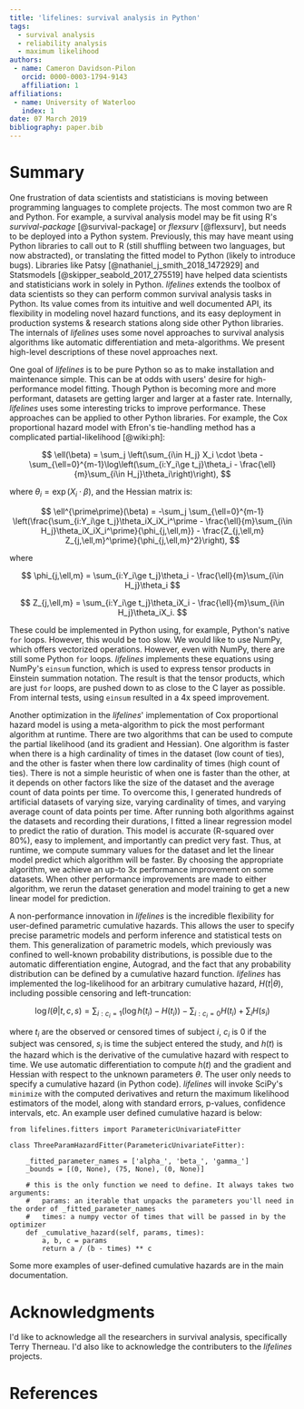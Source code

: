 ```yaml
---
title: 'lifelines: survival analysis in Python'
tags:
  - survival analysis
  - reliability analysis
  - maximum likelihood
authors:
 - name: Cameron Davidson-Pilon
   orcid: 0000-0003-1794-9143
   affiliation: 1
affiliations:
 - name: University of Waterloo
   index: 1
date: 07 March 2019
bibliography: paper.bib
---
```


# Summary

One frustration of data scientists and statisticians is moving between programming languages to complete projects. The most common two are R and Python. For example, a survival analysis model may be fit using R's *survival-package* [@survival-package] or *flexsurv* [@flexsurv], but needs to be deployed into a Python system. Previously, this may have meant using Python libraries to call out to R (still shuffling between two languages, but now abstracted), or translating the fitted model to Python (likely to introduce bugs). Libraries like Patsy [@nathaniel_j_smith_2018_1472929] and Statsmodels [@skipper_seabold_2017_275519] have helped data scientists and statisticians work in solely in Python. *lifelines* extends the toolbox of data scientists so they can perform common survival analysis tasks in Python. Its value comes from its intuitive and well documented API, its flexibility in modeling novel hazard functions, and its easy deployment in production systems & research stations along side other Python libraries. The internals of *lifelines* uses some novel approaches to survival analysis algorithms like automatic differentiation and meta-algorithms. We present high-level descriptions of these novel approaches next.


One goal of *lifelines* is to be pure Python so as to make installation and maintenance simple. This can be at odds with users' desire for high-performance model fitting. Though Python is becoming more and more performant, datasets are getting larger and larger at a faster rate. Internally, *lifelines* uses some interesting tricks to improve performance. These approaches can be applied to other Python libraries. For example, the Cox proportional hazard model with Efron's tie-handling method has a complicated partial-likelihood [@wiki:ph]:

$$
\ell(\beta) = \sum_j \left(\sum_{i\in H_j} X_i \cdot \beta -\sum_{\ell=0}^{m-1}\log\left(\sum_{i:Y_i\ge t_j}\theta_i - \frac{\ell}{m}\sum_{i\in H_j}\theta_i\right)\right),
$$

where $\theta_i = \exp{(X_i \cdot \beta)}$, and the Hessian matrix is:

$$
\ell^{\prime\prime}(\beta) = -\sum_j \sum_{\ell=0}^{m-1} \left(\frac{\sum_{i:Y_i\ge t_j}\theta_iX_iX_i^\prime - \frac{\ell}{m}\sum_{i\in H_j}\theta_iX_iX_i^\prime}{\phi_{j,\ell,m}} - \frac{Z_{j,\ell,m} Z_{j,\ell,m}^\prime}{\phi_{j,\ell,m}^2}\right),
$$

where

$$
\phi_{j,\ell,m} = \sum_{i:Y_i\ge t_j}\theta_i - \frac{\ell}{m}\sum_{i\in H_j}\theta_i
$$

$$
Z_{j,\ell,m} = \sum_{i:Y_i\ge t_j}\theta_iX_i - \frac{\ell}{m}\sum_{i\in H_j}\theta_iX_i.
$$

These could be implemented in Python using, for example, Python's native `for` loops. However, this would be too slow. We would like to use NumPy, which offers vectorized operations. However, even with NumPy, there are still some Python `for` loops. *lifelines* implements these equations using NumPy's `einsum` function, which is used to express tensor products in Einstein summation notation. The result is that the tensor products, which are just `for` loops, are pushed down to as close to the C layer as possible. From internal tests, using `einsum` resulted in a 4x speed improvement.

Another optimization in the *lifelines*' implementation of Cox proportional hazard model is using a meta-algorithm to pick the most performant algorithm at runtime. There are two algorithms that can be used to compute the partial likelihood (and its gradient and Hessian). One algorithm is faster when there is a high cardinality of times in the dataset (low count of ties), and the other is faster when there low cardinality of times (high count of ties). There is not a simple heuristic of when one is faster than the other, at it depends on other factors like the size of the dataset and the average count of data points per time. To overcome this, I generated hundreds of artificial datasets of varying size, varying cardinality of times, and varying average count of data points per time. After running both algorithms against the datasets and recording their durations, I fitted a linear regression model to predict the ratio of duration. This model is accurate (R-squared over 80%), easy to implement, and importantly can predict very fast. Thus, at runtime, we compute summary values for the dataset and let the linear model predict which algorithm will be faster. By choosing the appropriate algorithm, we achieve an up-to 3x performance improvement on some datasets. When other performance improvements are made to either algorithm, we rerun the dataset generation and model training to get a new linear model for prediction.

A non-performance innovation in *lifelines* is the incredible flexibility for user-defined parametric cumulative hazards. This allows the user to specify precise parametric models and perform inference and statistical tests on them. This generalization of parametric models, which previously was confined to well-known probability distributions, is possible due to the automatic differentiation engine, Autograd, and the fact that any probability distribution can be defined by a cumulative hazard function. *lifelines* has implemented the log-likelihood for an arbitrary cumulative hazard, $H(t | \theta)$, including possible censoring and left-truncation:

$$
\log{l(\theta|t, c, s)} = \sum_{i: c_i=1}\left( \log{h(t_i)} - H(t_i)\right) - \sum_{i: c_i=0} H(t_i) + \sum_{i} H(s_i)
$$

where $t_i$ are the observed or censored times of subject $i$, $c_i$ is 0 if the subject was censored, $s_i$ is time the subject entered the study, and $h(t)$ is the hazard which is the derivative of the cumulative hazard with respect to time. We use automatic differentiation to compute $h(t)$ and the gradient and Hessian with respect to the unknown parameters $\theta$. The user only needs to specify a cumulative hazard (in Python code). *lifelines* will invoke SciPy's `minimize` with the computed derivatives and return the maximum likelihood estimators of the model, along with standard errors, p-values, confidence intervals, etc. An example user defined cumulative hazard is below:

```
from lifelines.fitters import ParametericUnivariateFitter

class ThreeParamHazardFitter(ParametericUnivariateFitter):

    _fitted_parameter_names = ['alpha_', 'beta_', 'gamma_']
    _bounds = [(0, None), (75, None), (0, None)]

    # this is the only function we need to define. It always takes two arguments:
    #   params: an iterable that unpacks the parameters you'll need in the order of _fitted_parameter_names
    #   times: a numpy vector of times that will be passed in by the optimizer
    def _cumulative_hazard(self, params, times):
        a, b, c = params
        return a / (b - times) ** c

```


Some more examples of user-defined cumulative hazards are in the main documentation.


# Acknowledgments

I'd like to acknowledge all the researchers in survival analysis, specifically Terry Therneau. I'd also like to acknowledge the contributers to the *lifelines* projects.

# References
